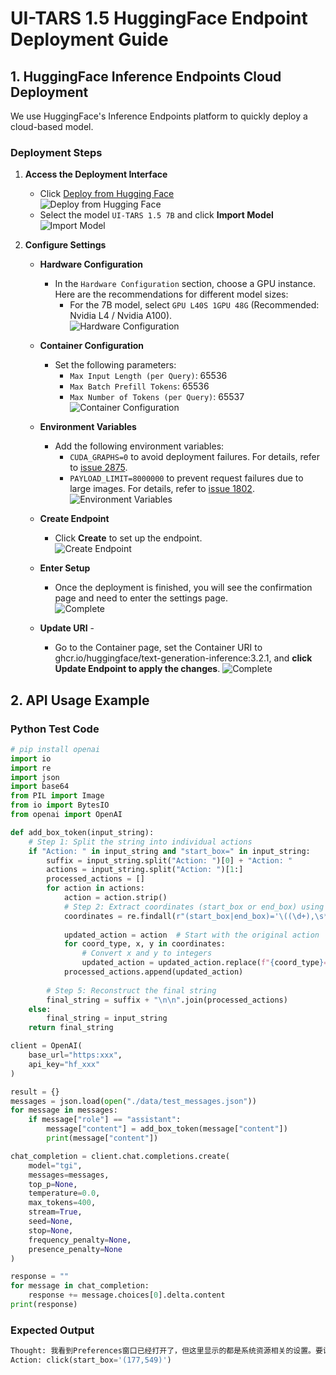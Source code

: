 # UI-TARS 1.5 HuggingFace Endpoint Deployment Guide

## 1. HuggingFace Inference Endpoints Cloud Deployment

We use HuggingFace's Inference Endpoints platform to quickly deploy a cloud-based model.

### Deployment Steps

1. **Access the Deployment Interface**  
    - Click [Deploy from Hugging Face](https://endpoints.huggingface.co/catalog)  
    ![Deploy from Hugging Face](https://huggingface.co/datasets/JjjFangg/Demo_video/resolve/main/deployment_1_formal.png?download=true)  
    - Select the model `UI-TARS 1.5 7B` and click **Import Model**  
    ![Import Model](https://huggingface.co/datasets/JjjFangg/Demo_video/resolve/main/deployment_2_formal.png?download=true)  

2. **Configure Settings**
    - **Hardware Configuration**  
        - In the `Hardware Configuration` section, choose a GPU instance. Here are the recommendations for different model sizes:  
            - For the 7B model, select `GPU L40S 1GPU 48G` (Recommended: Nvidia L4 / Nvidia A100).  
        ![Hardware Configuration](https://huggingface.co/datasets/JjjFangg/Demo_video/resolve/main/deployment_3_formal.png?download=true)

    - **Container Configuration**  
        - Set the following parameters:  
            - `Max Input Length (per Query)`: 65536
            - `Max Batch Prefill Tokens`: 65536
            - `Max Number of Tokens (per Query)`: 65537
        ![Container Configuration](https://huggingface.co/datasets/JjjFangg/Demo_video/resolve/main/deployment_4_formal.png?download=true)

    - **Environment Variables**  
        - Add the following environment variables:  
            - `CUDA_GRAPHS=0` to avoid deployment failures. For details, refer to [issue 2875](https://github.com/huggingface/text-generation-inference/issues/2875).  
            - `PAYLOAD_LIMIT=8000000` to prevent request failures due to large images. For details, refer to [issue 1802](https://github.com/huggingface/text-generation-inference/issues/1802).  
        ![Environment Variables](https://huggingface.co/datasets/JjjFangg/Demo_video/resolve/main/deployment_5_formal.png?download=true)

    - **Create Endpoint**  
        - Click **Create** to set up the endpoint.  
        ![Create Endpoint](https://huggingface.co/datasets/JjjFangg/Demo_video/resolve/main/deployment_6_formal.png?download=true)

    - **Enter Setup**  
        - Once the deployment is finished, you will see the confirmation page and need to enter the settings page.  
        ![Complete](https://huggingface.co/datasets/JjjFangg/Demo_video/resolve/main/deployment_7_formal.png?download=true)
    
    - **Update URI** -
        - Go to the Container page, set the Container URI to ghcr.io/huggingface/text-generation-inference:3.2.1, and **click Update Endpoint to apply the changes**. 
        ![Complete](https://huggingface.co/datasets/JjjFangg/Demo_video/resolve/main/deployment_8_formal.png?download=true)


## 2. API Usage Example

### **Python Test Code**  
```python
# pip install openai
import io
import re
import json
import base64
from PIL import Image
from io import BytesIO
from openai import OpenAI

def add_box_token(input_string):
    # Step 1: Split the string into individual actions
    if "Action: " in input_string and "start_box=" in input_string:
        suffix = input_string.split("Action: ")[0] + "Action: "
        actions = input_string.split("Action: ")[1:]
        processed_actions = []
        for action in actions:
            action = action.strip()
            # Step 2: Extract coordinates (start_box or end_box) using regex
            coordinates = re.findall(r"(start_box|end_box)='\((\d+),\s*(\d+)\)'", action)
            
            updated_action = action  # Start with the original action
            for coord_type, x, y in coordinates:
                # Convert x and y to integers
                updated_action = updated_action.replace(f"{coord_type}='({x},{y})'", f"{coord_type}='<|box_start|>({x},{y})<|box_end|>'")
            processed_actions.append(updated_action)
        
        # Step 5: Reconstruct the final string
        final_string = suffix + "\n\n".join(processed_actions)
    else:
        final_string = input_string
    return final_string

client = OpenAI(
    base_url="https:xxx",
    api_key="hf_xxx"
)

result = {}
messages = json.load(open("./data/test_messages.json"))
for message in messages:
    if message["role"] == "assistant":
        message["content"] = add_box_token(message["content"])
        print(message["content"])

chat_completion = client.chat.completions.create(
    model="tgi",
    messages=messages,
    top_p=None,
    temperature=0.0,
    max_tokens=400,
    stream=True,
    seed=None,
    stop=None,
    frequency_penalty=None,
    presence_penalty=None
)

response = ""
for message in chat_completion:
    response += message.choices[0].delta.content
print(response)
```

### **Expected Output** ###
```python
Thought: 我看到Preferences窗口已经打开了，但这里显示的都是系统资源相关的设置。要设置图片的颜色模式，我得先看看左侧的选项列表。嗯，"Color Management"这个选项看起来很有希望，应该就是处理颜色管理的地方。让我点击它看看里面有什么选项。
Action: click(start_box='(177,549)')
```
